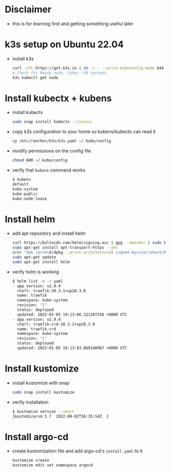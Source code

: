 # Disclaimer

- this is for learning first and getting something useful later

# k3s setup on Ubuntu 22.04

- install k3s

    ```sh
    curl -sfL https://get.k3s.io | sh -s - --write-kubeconfig-mode 644
    # Check for Ready node, takes ~30 seconds 
    k3s kubectl get node 
    ```

# Install kubectx + kubens

- install kubectx

    ```sh
    sudo snap install kubectx --classic
    ```

- copy k3s configuration to your home so kubens/kubectx can read it

    ```sh
    cp /etc/rancher/k3s/k3s.yaml ~/.kube/config
    ```

- modify permissions on the config file

    ```sh
    chmod 600 ~/.kube/config
    ```

- verify that `kubens` command works

    ```sh
    $ kubens
    default
    kube-system
    kube-public
    kube-node-lease
    ```

# Install helm

- add apt repository and install helm

    ```sh
    curl https://baltocdn.com/helm/signing.asc | gpg --dearmor | sudo tee /usr/share/keyrings/helm.gpg > /dev/null
    sudo apt-get install apt-transport-https --yes
    echo "deb [arch=$(dpkg --print-architecture) signed-by=/usr/share/keyrings/helm.gpg] https://baltocdn.com/helm/stable/debian/ all main" | sudo tee /etc/apt/sources.list.d/helm-stable-debian.list
    sudo apt-get update
    sudo apt-get install helm
    ```

- verify helm is working

    ```sh
    $ helm list -A -o yaml
    - app_version: v2.9.4
      chart: traefik-20.3.1+up20.3.0
      name: traefik
      namespace: kube-system
      revision: "1"
      status: deployed
      updated: 2023-01-05 19:13:06.321207336 +0000 UTC
    - app_version: v2.9.4
      chart: traefik-crd-20.3.1+up20.3.0
      name: traefik-crd
      namespace: kube-system
      revision: "1"
      status: deployed
      updated: 2023-01-05 19:13:03.869148967 +0000 UTC
    ```

# Install kustomize

- install kustomize with snap

    ```sh
    sudo snap install kustomize
    ```

- verify installation    

    ```sh
    $ kustomize version --short
    {kustomize/v4.5.7  2022-08-02T16:35:54Z  }
    ```

# Install argo-cd

- create kustomization file and add argo-cd's `install.yaml` to it

    ```sh
    kustomize create
    kustomize edit set namespace argocd
    
    ```